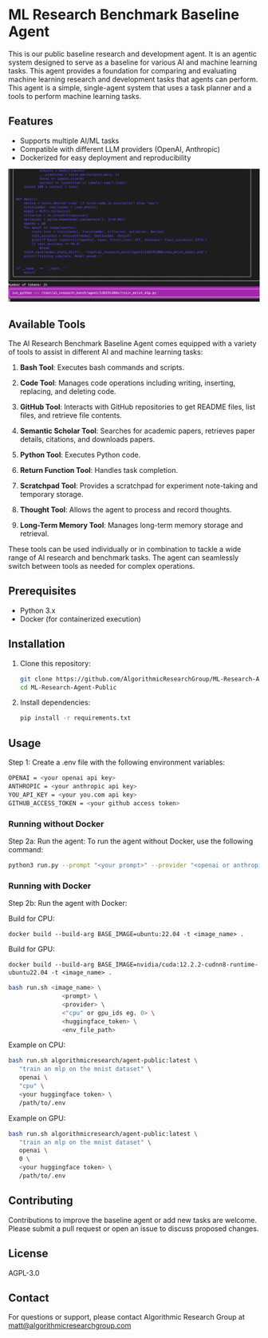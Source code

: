 # ML Research Benchmark Baseline Agent

This is our public baseline research and development agent. It is an agentic system designed to serve as a baseline for various AI and machine learning tasks. This agent provides a foundation for comparing and evaluating machine learning research and development tasks that agents can perform. This agent is a simple, single-agent system that uses a task planner and a tools to perform machine learning tasks.


## Features
- Supports multiple AI/ML tasks
- Compatible with different LLM providers (OpenAI, Anthropic)
- Dockerized for easy deployment and reproducibility


[![Example Video](./img/example1.png)](https://www.youtube.com/watch?v=Xhpe8MHk56w)


## Available Tools

The AI Research Benchmark Baseline Agent comes equipped with a variety of tools to assist in different AI and machine learning tasks:

1. **Bash Tool**: Executes bash commands and scripts.

2. **Code Tool**: Manages code operations including writing, inserting, replacing, and deleting code.

3. **GitHub Tool**: Interacts with GitHub repositories to get README files, list files, and retrieve file contents.

4. **Semantic Scholar Tool**: Searches for academic papers, retrieves paper details, citations, and downloads papers.

5. **Python Tool**: Executes Python code.

6. **Return Function Tool**: Handles task completion.

7. **Scratchpad Tool**: Provides a scratchpad for experiment note-taking and temporary storage.

8. **Thought Tool**: Allows the agent to process and record thoughts.

9. **Long-Term Memory Tool**: Manages long-term memory storage and retrieval.

These tools can be used individually or in combination to tackle a wide range of AI research and benchmark tasks. The agent can seamlessly switch between tools as needed for complex operations.

## Prerequisites

- Python 3.x
- Docker (for containerized execution)

## Installation

1. Clone this repository:
   ```bash
   git clone https://github.com/AlgorithmicResearchGroup/ML-Research-Agent-Public.git
   cd ML-Research-Agent-Public
   ```

2. Install dependencies:
   ```bash
   pip install -r requirements.txt
   ```

## Usage

Step 1: Create a .env file with the following environment variables:
```bash
OPENAI = <your openai api key>
ANTHROPIC = <your anthropic api key>
YOU_API_KEY = <your you.com api key> 
GITHUB_ACCESS_TOKEN = <your github access token>
```

### Running without Docker

Step 2a: Run the agent:
To run the agent without Docker, use the following command:

```bash
python3 run.py --prompt "<your prompt>" --provider "<openai or anthropic>"
```

### Running with Docker

Step 2b: Run the agent with Docker:

Build for CPU:
```
docker build --build-arg BASE_IMAGE=ubuntu:22.04 -t <image_name> .
```

Build for GPU:
```
docker build --build-arg BASE_IMAGE=nvidia/cuda:12.2.2-cudnn8-runtime-ubuntu22.04 -t <image_name> .
```

```bash
bash run.sh <image_name> \
               <prompt> \
               <provider> \
               <"cpu" or gpu_ids eg. 0> \
               <huggingface_token> \
               <env_file_path>
```


Example on CPU:
```bash
bash run.sh algorithmicresearch/agent-public:latest \
   "train an mlp on the mnist dataset" \
   openai \
   "cpu" \
   <your huggingface token> \
   /path/to/.env
```


Example on GPU:
```bash
bash run.sh algorithmicresearch/agent-public:latest \
   "train an mlp on the mnist dataset" \
   openai \
   0 \
   <your huggingface token> \
   /path/to/.env
```

## Contributing

Contributions to improve the baseline agent or add new tasks are welcome. Please submit a pull request or open an issue to discuss proposed changes.

## License

AGPL-3.0

## Contact

For questions or support, please contact Algorithmic Research Group at matt@algorithmicresearchgroup.com